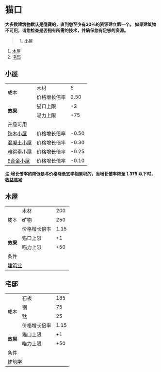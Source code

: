 # 猫口
**大多数建筑物默认是隐藏的，直到您至少有30％的资源建立第一个。 如果建筑物不可用，请您检查是否拥有所需的技术，并确保您有足够的资源。**

>1. [小屋](#小屋 "小屋")
1. [木屋](#木屋 "木屋")
1. [宅邸](#宅邸 "宅邸")


## 小屋  
<table class="wikitable">
	<tbody>
		<tr>
			<td rowspan="2" class="em">
				<span >
							成本
				</span>
			</td>
			<td >
				<span >
							木材
				</span>
			</td>
			<td >
				<span >
							5
				</span>
			</td>
		</tr>
		<tr>
			<td >
						价格增长倍率
			</td>
			<td >
						2.50
			</td>
		</tr>
		<tr>
			<td rowspan="2">
				<strong>
							效果
				</strong>
			</td>
			<td >
						猫口上限
			</td>
			<td >
						+2
			</td>
		</tr>
		<tr>
			<td >
						喵力上限
			</td>
			<td >
						+75
			</td>
		</tr>
		<tr>
			<td colspan="3" class="em">
						升级可用
			</td>
		</tr>
		<tr>
			<td>
				<a href="?file=001-猫咪百科/04-工坊/01-升级#铁木小屋">
							铁木小屋
				</a>
			</td>
			<td >
						价格增长倍率
			</td>
			<td >
						-0.50
			</td>
		</tr>
		<tr>
			<td>
				<a href="?file=001-猫咪百科/04-工坊/01-升级#混凝土小屋">
							混凝土小屋
				</a>
			</td>
			<td >
						价格增长倍率
			</td>
			<td >
						-0.30
			</td>
		</tr>
		<tr>
			<td>
				<a href="?file=001-猫咪百科/04-工坊/01-升级#难得素小屋">
							难得素小屋
				</a>
			</td>
			<td >
						价格增长倍率
			</td>
			<td >
						-0.25
			</td>
		</tr>
		<tr>
			<td>
				<a href="?file=001-猫咪百科/04-工坊/01-升级#E合金小屋">
							E合金小屋
				</a>
			</td>
			<td >
						价格增长倍率
			</td>
			<td >
						-0.10
			</td>
		</tr>
	</tbody>
</table>  

**注:增长倍率的降低是与价格降低玄学相累积的，当增长倍率降至 1.375 以下时，<a href="?file=005-名词解释/04-收益递减">收益递减</a>**

## 木屋
<table class="wikitable">
	<tbody>
		<tr>
			<td rowspan="3" class="em">
				<span >
							成本
				</span>
			</td>
			<td >
				<span >
							木材
				</span>
			</td>
			<td >
				<span >
							200
				</span>
			</td>
		</tr>
		<tr>
			<td >
						矿物
			</td>
			<td >
						250
			</td>
		</tr>
		<tr>
			<td >
						价格增长倍率
			</td>
			<td >
						1.15
			</td>
		</tr>
		<tr>
			<td rowspan="2">
				<strong>
							效果
				</strong>
			</td>
			<td >
						猫口上限
			</td>
			<td >
						+1
			</td>
		</tr>
		<tr>
			<td >
						喵力上限
			</td>
			<td >
						+50
			</td>
		</tr>
		<tr>
			<td colspan="3" class="em">
						条件
			</td>
		</tr>
		<tr>
			<td colspan="3">
				<a href="?file=001-猫咪百科/03-科学/01-科学#建筑业">
				<a href="?file=001-猫咪百科/03-科学/01-科学#建筑业">
							建筑业
				</a>
			</td>
		</tr>
	</tbody>
</table>

## 宅邸
<table class="wikitable">
	<tbody>
		<tr>
			<td rowspan="4" class="em">
				<span >
							成本
				</span>
			</td>
			<td >
				<span >
							石板
				</span>
			</td>
			<td >
				<span >
							185
				</span>
			</td>
		</tr>
		<tr>
			<td >
						钢
			</td>
			<td >
						75
			</td>
		</tr>
		<tr>
			<td >
						钛
			</td>
			<td >
						25
			</td>
		</tr>
		<tr>
			<td >
						价格增长倍率
			</td>
			<td >
						1.15
			</td>
		</tr>
		<tr>
			<td rowspan="2">
				<strong>
							效果
				</strong>
			</td>
			<td >
						猫口上限
			</td>
			<td >
						+1
			</td>
		</tr>
		<tr>
			<td >
						喵力上限
			</td>
			<td >
						+50
			</td>
		</tr>
		<tr>
			<td colspan="3" class="em">
						条件
			</td>
		</tr>
		<tr>
			<td colspan="3">
				<a href="?file=001-猫咪百科/03-科学/01-科学#建筑学">
							建筑学
				</a>
			</td>
		</tr>
	</tbody>
</table>
